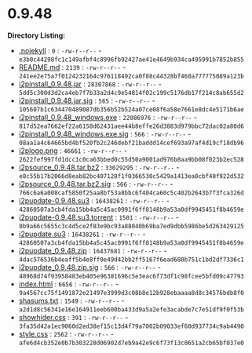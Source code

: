 0.9.48
======

**Directory Listing:**

 - [.nojekyll](.nojekyll) : `0` : `-rw-r--r--` - `e3b0c44298fc1c149afbf4c8996fb92427ae41e4649b934ca495991b7852b855`
 - [README.md](README.md) : `2139` : `-rw-r--r--` - `241ee2e75a7f0124232164c976118492ca0f88c44328bf460a777775089a123b`
 - [i2pinstall_0.9.48.jar](i2pinstall_0.9.48.jar) : `28307868` : `-rw-r--r--` - `5dd5c300d3d2ca4eb7f7b33a2d4c9e54814f02c199c5176db17f214c8ab655d2`
 - [i2pinstall_0.9.48.jar.sig](i2pinstall_0.9.48.jar.sig) : `565` : `-rw-r--r--` - `105607b1c634470489087db356b52b524a07ce08f6a58e7661e8dc4e5171b6ae`
 - [i2pinstall_0.9.48_windows.exe](i2pinstall_0.9.48_windows.exe) : `22086976` : `-rw-r--r--` - `817d52ea7662ef22a6158d62431aee44b8effe26d3883d979bbc72dac02a80d6`
 - [i2pinstall_0.9.48_windows.exe.sig](i2pinstall_0.9.48_windows.exe.sig) : `566` : `-rw-r--r--` - `08aa1a4c64665bd4bf520fb2c246debf21baddd14cef693a97af4d19cf18db96`
 - [i2plogo.png](i2plogo.png) : `46661` : `-rw-r--r--` - `2622fef997fd1dcc1c0ca63bbed0c55d50a9001ad976b8aa9bb08f023b2ec528`
 - [i2psource_0.9.48.tar.bz2](i2psource_0.9.48.tar.bz2) : `33029295` : `-rw-r--r--` - `e8c55b17b2066d8eab82bc407128f1f0366530c5429a1413ea0cbf40f922d532`
 - [i2psource_0.9.48.tar.bz2.sig](i2psource_0.9.48.tar.bz2.sig) : `566` : `-rw-r--r--` - `766c6a6a008caf5850f25aa8bf53a8bbc6f404ca60c5c402b2643b7f3fca326d`
 - [i2pupdate-0.9.48.su3](i2pupdate-0.9.48.su3) : `16438261` : `-rw-r--r--` - `42860507a3cb4fda15bb4a5c45ac0991f6ff8148b9a53a0df9945451f8b4659e`
 - [i2pupdate-0.9.48.su3.torrent](i2pupdate-0.9.48.su3.torrent) : `1501` : `-rw-r--r--` - `0b9a66c5655c3c4d5ce2f83e9bc93a88040b69ba7ed9dbb5986be5d263429125`
 - [i2pupdate.su3](i2pupdate.su3) : `16438261` : `-rw-r--r--` - `42860507a3cb4fda15bb4a5c45ac0991f6ff8148b9a53a0df9945451f8b4659e`
 - [i2pupdate_0.9.48.zip](i2pupdate_0.9.48.zip) : `16437681` : `-rw-r--r--` - `4dac576536b4eaff5b4e8ff0e49d42bb2ff5167f6ead680b751c1bd2df7336c1`
 - [i2pupdate_0.9.48.zip.sig](i2pupdate_0.9.48.zip.sig) : `566` : `-rw-r--r--` - `48968d74f93958483eb405e96381696c5e3eac6f73df1c98fcee5bfd09c47793`
 - [index.html](index.html) : `6656` : `-rw-r--r--` - `9a4567cc75f1491872e21497e3999d3c08b8e12b928ebaaaa8d8c34576bdb8f0`
 - [shasums.txt](shasums.txt) : `1549` : `-rw-r--r--` - `a2d1d8c56341e16e164911eeb600ba433d9a5a2efe3acabde7c7e51df9f0f53b`
 - [showhider.css](showhider.css) : `391` : `-rw-r--r--` - `3fa35d42a1ec9060d2ed38ef15c13d4f79a7002b09033ef60d937734c9ab4490`
 - [style.css](style.css) : `2562` : `-rw-r--r--` - `afe6d4cb352e0b7b303228d06902d7eb9a42e9c6f73f13c0651a2cb65bf037e0`
